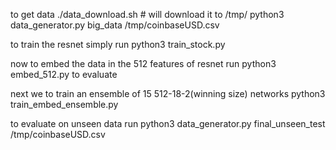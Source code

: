 to get data
./data_download.sh # will download it to /tmp/
python3 data_generator.py big_data /tmp/coinbaseUSD.csv 

to train the resnet simply run 
python3 train_stock.py

now to embed the data in the 512 features of resnet run
python3 embed_512.py 
to evaluate

next we to train an ensemble of 15 512-18-2(winning size) networks
python3 train_embed_ensemble.py

to evaluate on unseen data run 
python3 data_generator.py final_unseen_test /tmp/coinbaseUSD.csv 





